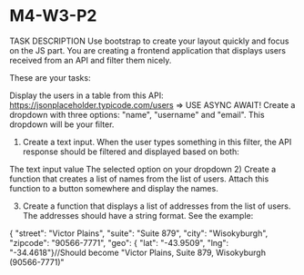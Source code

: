 # M4-W3-P2

TASK DESCRIPTION
 Use bootstrap to create your layout quickly and focus on the JS part.
You are creating a frontend application that displays users received from an API and filter them nicely.

 

These are your tasks:

Display the users in a table from this API: https://jsonplaceholder.typicode.com/users ⇒ USE ASYNC AWAIT!
Create a dropdown with three options: "name", "username" and "email". This dropdown will be your filter.

1)  Create a text input. When the user types something in this filter, the API response should be filtered and displayed based on both:

The text input value
The selected option on your dropdown
2) Create a function that creates a list of names from the list of users. Attach this function to a button somewhere and display the names.

3) Create a function that displays a list of addresses from the list of users. The addresses should have a string format. See the example:

{	"street": "Victor Plains",  "suite": "Suite 879",  "city": "Wisokyburgh",  "zipcode": "90566-7771",  "geo": {  "lat": "-43.9509",  "lng": "-34.4618"}//Should become "Victor Plains, Suite 879, Wisokyburgh (90566-7771)"
